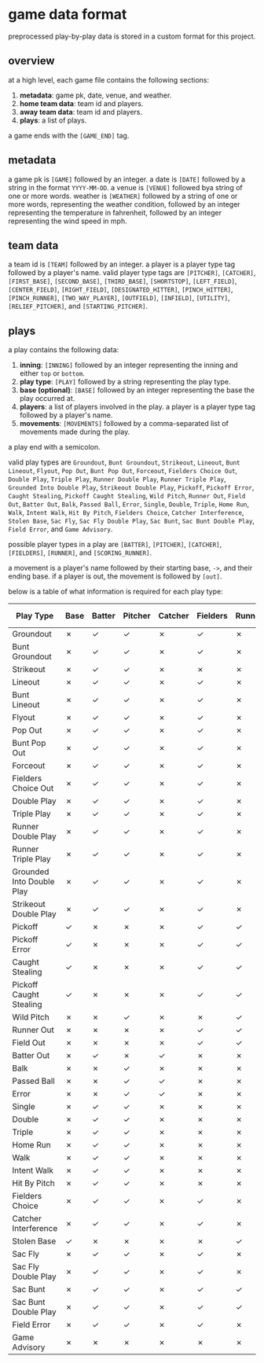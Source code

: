 # game data format

preprocessed play-by-play data is stored in a custom format for this project.

## overview

at a high level, each game file contains the following sections:

1. **metadata**: game pk, date, venue, and weather.
2. **home team data**: team id and players.
3. **away team data**: team id and players.
4. **plays**: a list of plays.

a game ends with the `[GAME_END]` tag.

## metadata

a game pk is `[GAME]` followed by an integer. a date is `[DATE]` followed by a string in the format `YYYY-MM-DD`. a venue is `[VENUE]` followed bya string of one or more words. weather is `[WEATHER]` followed by a string of one or more words, representing the weather condition, followed by an integer representing the temperature in fahrenheit, followed by an integer representing the wind speed in mph.

## team data

a team id is `[TEAM]` followed by an integer. a player is a player type tag followed by a player's name. valid player type tags are `[PITCHER]`, `[CATCHER]`, `[FIRST_BASE]`, `[SECOND_BASE]`, `[THIRD_BASE]`, `[SHORTSTOP]`, `[LEFT_FIELD]`, `[CENTER_FIELD]`, `[RIGHT_FIELD]`, `[DESIGNATED_HITTER]`, `[PINCH_HITTER]`, `[PINCH_RUNNER]`, `[TWO_WAY_PLAYER]`, `[OUTFIELD]`, `[INFIELD]`, `[UTILITY]`, `[RELIEF_PITCHER]`, and `[STARTING_PITCHER]`.

## plays

a play contains the following data:

1. **inning**: `[INNING]` followed by an integer representing the inning and either `top` or `bottom`.
2. **play type**: `[PLAY]` followed by a string representing the play type.
3. **base (optional)**: `[BASE]` followed by an integer representing the base the play occurred at.
4. **players**: a list of players involved in the play. a player is a player type tag followed by a player's name.
5. **movements**: `[MOVEMENTS]` followed by a comma-separated list of movements made during the play.

a play end with a semicolon.

valid play types are `Groundout`, `Bunt Groundout`, `Strikeout`, `Lineout`, `Bunt Lineout`, `Flyout`, `Pop Out`, `Bunt Pop Out`, `Forceout`, `Fielders Choice Out`, `Double Play`, `Triple Play`, `Runner Double Play`, `Runner Triple Play`, `Grounded Into Double Play`, `Strikeout Double Play`, `Pickoff`, `Pickoff Error`, `Caught Stealing`, `Pickoff Caught Stealing`, `Wild Pitch`, `Runner Out`, `Field Out`, `Batter Out`, `Balk`, `Passed Ball`, `Error`, `Single`, `Double`, `Triple`, `Home Run`, `Walk`, `Intent Walk`, `Hit By Pitch`, `Fielders Choice`, `Catcher Interference`, `Stolen Base`, `Sac Fly`, `Sac Fly Double Play`, `Sac Bunt`, `Sac Bunt Double Play`, `Field Error`, and `Game Advisory`.

possible player types in a play are `[BATTER]`, `[PITCHER]`, `[CATCHER]`, `[FIELDERS]`, `[RUNNER]`, and `[SCORING_RUNNER]`.

a movement is a player's name followed by their starting base, `->`, and their ending base. if a player is out, the movement is followed by `[out]`.

below is a table of what information is required for each play type:

| Play Type | Base | Batter | Pitcher | Catcher | Fielders | Runner | Scoring Runner |
|-|-|-|-|-|-|-|-|
| Groundout | ✗ | ✓ | ✓ | ✗ | ✓ | ✗ | ✗ |
| Bunt Groundout | ✗ | ✓ | ✓ | ✗ | ✓ | ✗ | ✗ |
| Strikeout | ✗ | ✓ | ✓ | ✗ | ✗ | ✗ | ✗ |
| Lineout | ✗ | ✓ | ✓ | ✗ | ✓ | ✗ | ✗ |
| Bunt Lineout | ✗ | ✓ | ✓ | ✗ | ✓ | ✗ | ✗ |
| Flyout | ✗ | ✓ | ✓ | ✗ | ✓ | ✗ | ✗ |
| Pop Out | ✗ | ✓ | ✓ | ✗ | ✓ | ✗ | ✗ |
| Bunt Pop Out | ✗ | ✓ | ✓ | ✗ | ✓ | ✗ | ✗ |
| Forceout | ✗ | ✓ | ✓ | ✗ | ✓ | ✗ | ✗ |
| Fielders Choice Out | ✗ | ✓ | ✓ | ✗ | ✓ | ✗ | ✓ |
| Double Play | ✗ | ✓ | ✓ | ✗ | ✓ | ✗ | ✗ |
| Triple Play | ✗ | ✓ | ✓ | ✗ | ✓ | ✗ | ✗ |
| Runner Double Play | ✗ | ✓ | ✓ | ✗ | ✓ | ✗ | ✗ |
| Runner Triple Play | ✗ | ✓ | ✓ | ✗ | ✓ | ✗ | ✗ |
| Grounded Into Double Play | ✗ | ✓ | ✓ | ✗ | ✓ | ✗ | ✗ |
| Strikeout Double Play | ✗ | ✓ | ✓ | ✗ | ✓ | ✗ | ✗ |
| Pickoff | ✓ | ✗ | ✗ | ✗ | ✓ | ✓ | ✗ |
| Pickoff Error | ✓ | ✗ | ✗ | ✗ | ✓ | ✓ | ✗ |
| Caught Stealing | ✓ | ✗ | ✗ | ✗ | ✓ | ✓ | ✗ |
| Pickoff Caught Stealing | ✓ | ✗ | ✗ | ✗ | ✓ | ✓ | ✗ |
| Wild Pitch | ✗ | ✗ | ✓ | ✗ | ✗ | ✓ | ✗ |
| Runner Out | ✗ | ✗ | ✗ | ✗ | ✓ | ✓ | ✗ |
| Field Out | ✗ | ✗ | ✗ | ✗ | ✓ | ✓ | ✗ |
| Batter Out | ✗ | ✓ | ✗ | ✓ | ✗ | ✗ | ✗ |
| Balk | ✗ | ✗ | ✓ | ✗ | ✗ | ✗ | ✗ |
| Passed Ball | ✗ | ✗ | ✓ | ✓ | ✗ | ✗ | ✗ |
| Error | ✗ | ✗ | ✓ | ✓ | ✗ | ✗ | ✗ |
| Single | ✗ | ✓ | ✓ | ✗ | ✗ | ✗ | ✗ |
| Double | ✗ | ✓ | ✓ | ✗ | ✗ | ✗ | ✗ |
| Triple | ✗ | ✓ | ✓ | ✗ | ✗ | ✗ | ✗ |
| Home Run | ✗ | ✓ | ✓ | ✗ | ✗ | ✗ | ✗ |
| Walk | ✗ | ✓ | ✓ | ✗ | ✗ | ✗ | ✗ |
| Intent Walk | ✗ | ✓ | ✓ | ✗ | ✗ | ✗ | ✗ |
| Hit By Pitch | ✗ | ✓ | ✓ | ✗ | ✗ | ✗ | ✗ |
| Fielders Choice | ✗ | ✓ | ✓ | ✗ | ✓ | ✗ | ✗ |
| Catcher Interference | ✗ | ✓ | ✓ | ✗ | ✓ | ✗ | ✗ |
| Stolen Base | ✓ | ✗ | ✗ | ✗ | ✗ | ✓ | ✗ |
| Sac Fly | ✗ | ✓ | ✓ | ✗ | ✓ | ✗ | ✓ |
| Sac Fly Double Play | ✗ | ✓ | ✓ | ✗ | ✓ | ✗ | ✓ |
| Sac Bunt | ✗ | ✓ | ✓ | ✗ | ✓ | ✓ | ✗ |
| Sac Bunt Double Play | ✗ | ✓ | ✓ | ✗ | ✓ | ✓ | ✗ |
| Field Error | ✗ | ✓ | ✓ | ✗ | ✓ | ✗ | ✗ |
| Game Advisory | ✗ | ✗ | ✗ | ✗ | ✗ | ✗ | ✗ |

